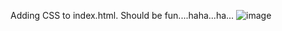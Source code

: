 Adding CSS to index.html. Should be fun....haha...ha...
![image](https://github.com/user-attachments/assets/b6e0ef4e-4efc-4511-9861-b129fb1ae3ed)
